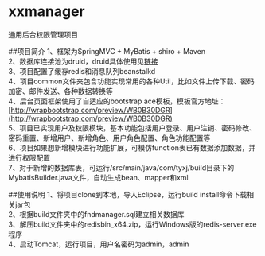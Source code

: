 # xxmanager
通用后台权限管理项目  

##项目简介
1、框架为SpringMVC + MyBatis + shiro + Maven  
2、数据库连接池为druid，druid具体使用见[链接](https://github.com/alibaba/druid/wiki/%E5%B8%B8%E8%A7%81%E9%97%AE%E9%A2%98)    
3、项目配置了缓存redis和消息队列beanstalkd  
4、项目common文件夹包含功能实现常用的各种Util，比如文件上传下载、密码加密、邮件发送、各种数据转换等  
4、后台页面框架使用了自适应的bootstrap ace模板，模板官方地址：[http://wrapbootstrap.com/preview/WB0B30DGR](http://wrapbootstrap.com/preview/WB0B30DGR)  
5、项目已实现用户及权限模块，基本功能包括用户登录、用户注销、密码修改、密码重置、新增用户、新增角色、用户角色配置、角色功能配置等    
6、项目如果想新增模块进行功能扩展，可模仿function表已有数据添加数据，并进行权限配置  
7、对于新增的数据库表，可运行/src/main/java/com/tyxj/build目录下的MybatisBuilder.java文件，自动生成bean、mapper和xml  

##使用说明
1、将项目clone到本地，导入Eclipse，运行build install命令下载相关jar包  
2、根据build文件夹中的fndmanager.sql建立相关数据库    
3、解压build文件夹中的redisbin_x64.zip，运行Windows版的redis-server.exe程序  
4、启动Tomcat，运行项目，用户名密码为admin，admin  



